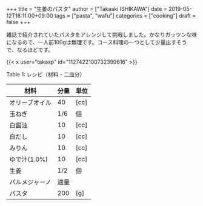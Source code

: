 +++
title = "生姜のパスタ"
author = ["Takaaki ISHIKAWA"]
date = 2019-05-12T16:11:00+09:00
tags = ["pasta", "wafu"]
categories = ["cooking"]
draft = false
+++

雑誌で紹介されていたパスタをアレンジして挑戦しました。かなりガッツンな味になるので、一人前100gは無理です。コース料理の一つとして少量出すそうで、なるほどです。  

{{< x user="takaxp" id="1127422100732399616" >}}  

<div class="table-caption">
  <span class="table-number">Table 1</span>:
  レシピ（材料・二皿分）
</div>

| 材料      | 分量 | 単位 |
|---------|----|----|
| オリーブオイル | 40  | [cc] |
| 玉ねぎ    | 1/6 | 個   |
| 白醤油    | 10  | [cc] |
| 白だし    | 10  | [cc] |
| みりん    | 10  | [cc] |
| ゆで汁(1.0%) | 10  | [cc] |
| 生姜      | 1/2 | 個   |
| パルメジャーノ | 適量 |      |
| パスタ    | 200 | [g]  |
